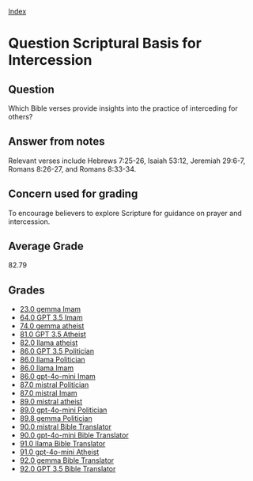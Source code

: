 
[Index](../../index.md)
# Question Scriptural Basis for Intercession
## Question
Which Bible verses provide insights into the practice of interceding for others?

## Answer from notes
Relevant verses include Hebrews 7:25-26, Isaiah 53:12, Jeremiah 29:6-7, Romans 8:26-27, and Romans 8:33-34.

## Concern used for grading
To encourage believers to explore Scripture for guidance on prayer and intercession.

## Average Grade
82.79

## Grades
 * [23.0 gemma Imam](../answers/gemma_Imam/Scriptural_Basis_for_Intercession.md)
 * [64.0 GPT 3.5 Imam](../answers/GPT_3.5_Imam/Scriptural_Basis_for_Intercession.md)
 * [74.0 gemma atheist](../answers/gemma_atheist/Scriptural_Basis_for_Intercession.md)
 * [81.0 GPT 3.5 Atheist](../answers/GPT_3.5_Atheist/Scriptural_Basis_for_Intercession.md)
 * [82.0 llama atheist](../answers/llama_atheist/Scriptural_Basis_for_Intercession.md)
 * [86.0 GPT 3.5 Politician](../answers/GPT_3.5_Politician/Scriptural_Basis_for_Intercession.md)
 * [86.0 llama Politician](../answers/llama_Politician/Scriptural_Basis_for_Intercession.md)
 * [86.0 llama Imam](../answers/llama_Imam/Scriptural_Basis_for_Intercession.md)
 * [86.0 gpt-4o-mini Imam](../answers/gpt-4o-mini_Imam/Scriptural_Basis_for_Intercession.md)
 * [87.0 mistral Politician](../answers/mistral_Politician/Scriptural_Basis_for_Intercession.md)
 * [87.0 mistral Imam](../answers/mistral_Imam/Scriptural_Basis_for_Intercession.md)
 * [89.0 mistral atheist](../answers/mistral_atheist/Scriptural_Basis_for_Intercession.md)
 * [89.0 gpt-4o-mini Politician](../answers/gpt-4o-mini_Politician/Scriptural_Basis_for_Intercession.md)
 * [89.8 gemma Politician](../answers/gemma_Politician/Scriptural_Basis_for_Intercession.md)
 * [90.0 mistral Bible Translator](../answers/mistral_Bible_Translator/Scriptural_Basis_for_Intercession.md)
 * [90.0 gpt-4o-mini Bible Translator](../answers/gpt-4o-mini_Bible_Translator/Scriptural_Basis_for_Intercession.md)
 * [91.0 llama Bible Translator](../answers/llama_Bible_Translator/Scriptural_Basis_for_Intercession.md)
 * [91.0 gpt-4o-mini Atheist](../answers/gpt-4o-mini_Atheist/Scriptural_Basis_for_Intercession.md)
 * [92.0 gemma Bible Translator](../answers/gemma_Bible_Translator/Scriptural_Basis_for_Intercession.md)
 * [92.0 GPT 3.5 Bible Translator](../answers/GPT_3.5_Bible_Translator/Scriptural_Basis_for_Intercession.md)
